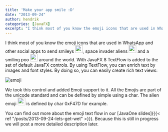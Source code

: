 ```yaml
---
title: 'Make your app smile :D'
date: "2013-09-24"
author: hendrik
categories: [JavaFX]
excerpt: "I think most of you know the emoji icons that are used in WhatsApp and other social apps to send smileys, space invader aliens and a smiling poo around the world. Let's have a look how emojis can be used in JavFX controls."
---
```

I think most of you know the emoji icons that are used in WhatsApp and other social apps to send smileys <img class="image-in-text" src="{{ site.baseurl }}/assets/posts/guigarage-legacy/1f603.png" width="24" height="24" />, space invader aliens <img class="image-in-text" src="{{ site.baseurl }}/assets/posts/guigarage-legacy/1f47e.png" width="24" height="24" /> and a smiling poo <img class="image-in-text" src="{{ site.baseurl }}/assets/posts/guigarage-legacy/1f4a9.png" width="24" height="24" /> around the world. With JavaFX 8 TextFlow is added to the set of default JavaFX controls. By using TextFlow, you can enrich text by images and font styles. By doing so, you can easily create rich text views:

![emoji](/posts/guigarage-legacy/emoji.png)

We took this control and added Emoji support to it. All the Emojis are part of the unicode standard and can be defined by simple using a char. The alien emoji <img src="{{ site.baseurl }}/assets/posts/guigarage-legacy/1f47d.png" width="24" height="24" /> is defined by char 0xF47D for example.

You can find out more about the emoji text flow in our [JavaOne slides]({{< ref "/posts/2013-09-24-lets-get-wet" >}}). Because this is still in progress we will post a more detailed description later.
